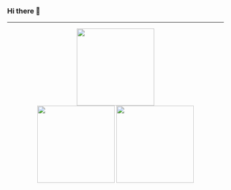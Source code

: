 ### Hi there 👋

---

<div align="center">
  <img height="180em" src="http://github-profile-summary-cards.vercel.app/api/cards/profile-details?username=phplego&theme=github"/></br>
  <img height="180em" src="http://github-profile-summary-cards.vercel.app/api/cards/most-commit-language?username=phplego&theme=github"/>
  <img height="180em" src="http://github-profile-summary-cards.vercel.app/api/cards/repos-per-language?username=phplego&theme=github"/>
</div>


<!--
**phplego/phplego** is a ✨ _special_ ✨ repository because its `README.md` (this file) appears on your GitHub profile.

Here are some ideas to get you started:

- 🔭 I’m currently working on ...
- 🌱 I’m currently learning ...
- 👯 I’m looking to collaborate on ...
- 🤔 I’m looking for help with ...
- 💬 Ask me about ...
- 📫 How to reach me: ...
- 😄 Pronouns: ...
- ⚡ Fun fact: ...
-->

